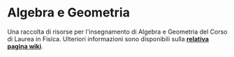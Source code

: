 # Algebra e Geometria 

Una raccolta di risorse per l'insegnamento di Algebra e Geometria del Corso di
Laurea in Fisica. Ulteriori informazioni sono disponibili sulla
[**relativa pagina
wiki**](https://cartabinaria.students.cs.unibo.it/wiki/raccolte-di-risorse).
